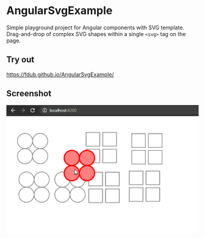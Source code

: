 # AngularSvgExample

Simple playground project for Angular components with SVG template. Drag-and-drop of complex SVG shapes within a single `<svg>` tag on the page.

## Try out

https://fdub.github.io/AngularSvgExample/

## Screenshot

![](README.png)
